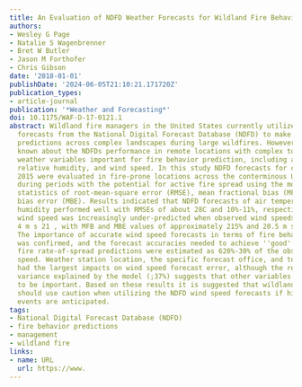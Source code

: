 ```yaml
---
title: An Evaluation of NDFD Weather Forecasts for Wildland Fire Behavior Prediction
authors:
- Wesley G Page
- Natalie S Wagenbrenner
- Bret W Butler
- Jason M Forthofer
- Chris Gibson
date: '2018-01-01'
publishDate: '2024-06-05T21:10:21.171720Z'
publication_types:
- article-journal
publication: '*Weather and Forecasting*'
doi: 10.1175/WAF-D-17-0121.1
abstract: Wildland fire managers in the United States currently utilize the gridded
  forecasts from the National Digital Forecast Database (NDFD) to make fire behavior
  predictions across complex landscapes during large wildfires. However, little is
  known about the NDFDs performance in remote locations with complex topography for
  weather variables important for fire behavior prediction, including air temperature,
  relative humidity, and wind speed. In this study NDFD forecasts for calendar year
  2015 were evaluated in fire-prone locations across the conterminous United States
  during periods with the potential for active fire spread using the model performance
  statistics of root-mean-square error (RMSE), mean fractional bias (MFB), and mean
  bias error (MBE). Results indicated that NDFD forecasts of air temperature and relative
  humidity performed well with RMSEs of about 28C and 10%-11%, respectively. However,
  wind speed was increasingly under-predicted when observed wind speeds exceeded about
  4 m s 21 , with MFB and MBE values of approximately 215% and 20.5 m s 21 , respectively.
  The importance of accurate wind speed forecasts in terms of fire behavior prediction
  was confirmed, and the forecast accuracies needed to achieve ''good'' surface head
  fire rate-of-spread predictions were estimated as 620%-30% of the observed wind
  speed. Weather station location, the specific forecast office, and terrain complexity
  had the largest impacts on wind speed forecast error, although the relatively low
  variance explained by the model (;37%) suggests that other variables are likely
  to be important. Based on these results it is suggested that wildland fire managers
  should use caution when utilizing the NDFD wind speed forecasts if high wind speed
  events are anticipated.
tags:
- National Digital Forecast Database (NDFD)
- fire behavior predictions
- management
- wildland fire
links:
- name: URL
  url: https://www.
---
```

